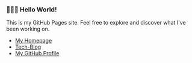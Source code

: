 ### 👨🏻‍💻 Hello World!

This is my GitHub Pages site. Feel free to explore and discover what I've been working on.

- [My Homepage](https://kagerou.dev/)
- [Tech-Blog](https://kagerou.dev/)
- [My GitHub Profile](https://github.com/elderguardian)
